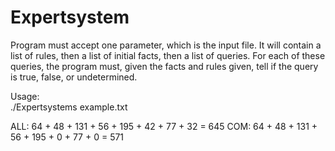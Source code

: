 # Expertsystem
Program must accept one parameter, which is the input file. It will contain a list of rules, then a list of initial facts, then a list of queries. For each of these queries, the program must, given the facts and rules given, tell if the query is true, false, or undetermined.

Usage:</br>
./Expertsystems example.txt


ALL: 64 + 48 + 131 + 56 + 195 + 42 + 77 + 32 = 645
COM: 64 + 48 + 131 + 56 + 195 + 0  + 77 + 0  = 571

